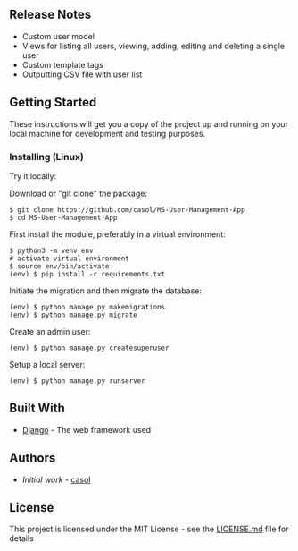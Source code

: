 ## Release Notes

* Custom user model
* Views for listing all users, viewing, adding, editing and deleting a single user
* Custom template tags
* Outputting CSV file with user list


## Getting Started

These instructions will get you a copy of the project up and running on your local machine for development and testing purposes.

### Installing (Linux)

Try it locally:

Download or "git clone" the package:
```
$ git clone https://github.com/casol/MS-User-Management-App
$ cd MS-User-Management-App
```
First install the module, preferably in a virtual environment:
```
$ python3 -m venv env
# activate virtual environment
$ source env/bin/activate
(env) $ pip install -r requirements.txt
```
Initiate the migration and then migrate the database:
```
(env) $ python manage.py makemigrations
(env) $ python manage.py migrate
```
Create an admin user:
```
(env) $ python manage.py createsuperuser
```
Setup a local server:
```
(env) $ python manage.py runserver
```


## Built With

* [Django](https://www.djangoproject.com/) - The web framework used

## Authors

*  *Initial work* - [casol](https://github.com/casol)

## License

This project is licensed under the MIT License - see the [LICENSE.md](https://github.com/casol/MS-User-Management-App/blob/master/LICENSE.md) file for details